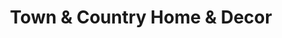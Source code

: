 ---
title: "Town & Country Home & Decor"
url: /mount-sterling/town-and-country-home-and-decor/
shop: interior decoration
---